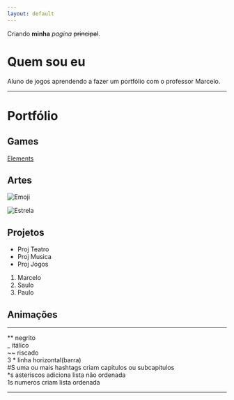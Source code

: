 ```yaml
---
layout: default
---
```


Criando **minha** _pagina_  ~~principal~~.

# Quem sou eu

Aluno de jogos aprendendo a fazer um portfólio com o professor Marcelo.

* * *

# Portfólio

## Games

 [Elements](https://AlvaroMD2016.github.io/Elements)

## Artes

![Emoji](https://cdn-enterprise.discourse.org/gethopscotch1/uploads/default/original/3X/7/8/78b939bb0c45dc9281cd0ade5c2925c208e10b1d.jpeg)

![Estrela](https://media.cdnandroid.com/69/b2/33/7f/imagen-star-coloring-color-by-number-pixel-art-0thumb.jpg)





## Projetos

* Proj Teatro  
* Proj Musica  
* Proj Jogos  

1. Marcelo  
2. Saulo  
3. Paulo  

## Animações


* * *

** negrito  
_ itálico  
~~ riscado  
3 * linha horizontal(barra)   
#S uma ou mais hashtags criam capitulos ou subcapitulos  
*s asteriscos adiciona lista não ordenada  
1s numeros criam lista ordenada  

* * *
